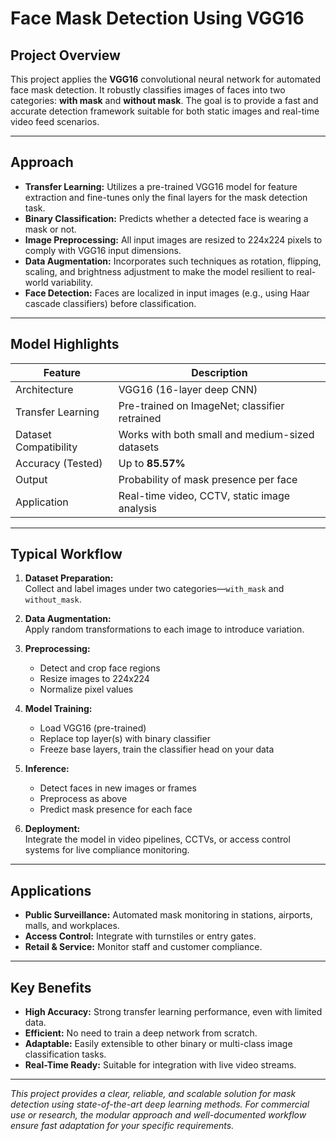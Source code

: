 # Face Mask Detection Using VGG16

## Project Overview

This project applies the **VGG16** convolutional neural network for automated face mask detection. It robustly classifies images of faces into two categories: **with mask** and **without mask**. The goal is to provide a fast and accurate detection framework suitable for both static images and real-time video feed scenarios.

---

## Approach

- **Transfer Learning:** Utilizes a pre-trained VGG16 model for feature extraction and fine-tunes only the final layers for the mask detection task.
- **Binary Classification:** Predicts whether a detected face is wearing a mask or not.
- **Image Preprocessing:** All input images are resized to 224x224 pixels to comply with VGG16 input dimensions.
- **Data Augmentation:** Incorporates such techniques as rotation, flipping, scaling, and brightness adjustment to make the model resilient to real-world variability.
- **Face Detection:** Faces are localized in input images (e.g., using Haar cascade classifiers) before classification.

---

## Model Highlights

| Feature                | Description                                         |
|------------------------|----------------------------------------------------|
| Architecture           | VGG16 (16-layer deep CNN)                          |
| Transfer Learning      | Pre-trained on ImageNet; classifier retrained      |
| Dataset Compatibility  | Works with both small and medium-sized datasets    |
| Accuracy (Tested)      | Up to **85.57%**   |
| Output                 | Probability of mask presence per face              |
| Application            | Real-time video, CCTV, static image analysis       |

---

## Typical Workflow

1. **Dataset Preparation:**  
   Collect and label images under two categories—`with_mask` and `without_mask`.

2. **Data Augmentation:**  
   Apply random transformations to each image to introduce variation.

3. **Preprocessing:**  
   - Detect and crop face regions
   - Resize images to 224x224
   - Normalize pixel values

4. **Model Training:**  
   - Load VGG16 (pre-trained)
   - Replace top layer(s) with binary classifier
   - Freeze base layers, train the classifier head on your data

5. **Inference:**  
   - Detect faces in new images or frames
   - Preprocess as above
   - Predict mask presence for each face

6. **Deployment:**  
   Integrate the model in video pipelines, CCTVs, or access control systems for live compliance monitoring.

---

## Applications

- **Public Surveillance:** Automated mask monitoring in stations, airports, malls, and workplaces.
- **Access Control:** Integrate with turnstiles or entry gates.
- **Retail & Service:** Monitor staff and customer compliance.

---

## Key Benefits

- **High Accuracy:** Strong transfer learning performance, even with limited data.
- **Efficient:** No need to train a deep network from scratch.
- **Adaptable:** Easily extensible to other binary or multi-class image classification tasks.
- **Real-Time Ready:** Suitable for integration with live video streams.

---

_This project provides a clear, reliable, and scalable solution for mask detection using state-of-the-art deep learning methods. For commercial use or research, the modular approach and well-documented workflow ensure fast adaptation for your specific requirements._
